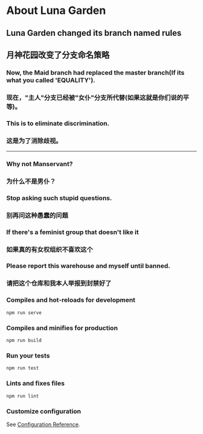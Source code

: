 # About Luna Garden

## Luna Garden changed its branch named rules
## 月神花园改变了分支命名策略
### Now, the Maid branch had replaced the master branch(If its what you called 'EQUALITY').
### 现在，"主人"分支已经被"女仆"分支所代替(如果这就是你们说的平等)。
### This is to eliminate discrimination.
### 这是为了消除歧视。
---
### Why not Manservant?
### 为什么不是男仆？
### Stop asking such stupid questions.
### 别再问这种愚蠢的问题
### If there's a feminist group that doesn't like it
### 如果真的有女权组织不喜欢这个
### Please report this warehouse and myself until banned.
### 请把这个仓库和我本人举报到封禁好了

### Compiles and hot-reloads for development
```
npm run serve
```

### Compiles and minifies for production
```
npm run build
```

### Run your tests
```
npm run test
```

### Lints and fixes files
```
npm run lint
```

### Customize configuration
See [Configuration Reference](https://cli.vuejs.org/config/).
